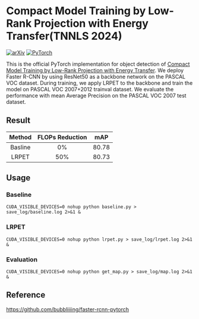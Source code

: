 # Compact Model Training by Low-Rank Projection with Energy Transfer(TNNLS 2024)

[![arXiv](https://img.shields.io/badge/arxiv-2204.05566-b31b1b?style=plastic&color=b31b1b&link=https%3A%2F%2Farxiv.org%2Fabs%2F2311.17132)](https://arxiv.org/abs/2204.05566)
<a href="https://pytorch.org/get-started/locally/"><img alt="PyTorch" src="https://img.shields.io/badge/PyTorch-ee4c2c?logo=pytorch&logoColor=white"></a>

This is the official PyTorch implementation for object detection of [Compact Model Training by Low-Rank Projection with Energy Transfer](https://arxiv.org/abs/2204.05566). We deploy Faster R-CNN by using ResNet50 as a backbone network on the PASCAL VOC dataset. During training, we apply LRPET to the backbone and train the model on PASCAL VOC 2007+2012 trainval dataset. We evaluate the performance with mean Average Precision on the PASCAL VOC 2007 test dataset.

## Result
| Method  | FLOPs Reduction    | mAP     |
|:--------:|:--------:|:--------:|
| Basline  | 0%  | 80.78  |
| LRPET  | 50%  | 80.73  | 

## Usage
### Baseline
```
CUDA_VISIBLE_DEVICES=0 nohup python baseline.py > save_log/baseline.log 2>&1 &
```

### LRPET
```
CUDA_VISIBLE_DEVICES=0 nohup python lrpet.py > save_log/lrpet.log 2>&1 &
```

### Evaluation
```
CUDA_VISIBLE_DEVICES=0 nohup python get_map.py > save_log/map.log 2>&1 &
```

## Reference
https://github.com/bubbliiiing/faster-rcnn-pytorch  